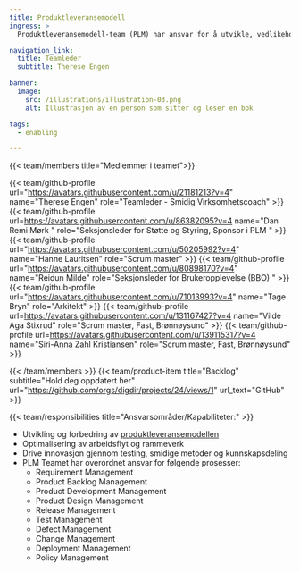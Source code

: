 ```yaml
---
title: Produktleveransemodell
ingress: >
  Produktleveransemodell-team (PLM) har ansvar for å utvikle, vedlikeholde og forbedre rammeverket og arbeidsflyten, også kalt "måten vi jobber på". Teamet analyserer og eksperimenterer kontinuerlig for å forbedre hastighet, kvalitet og ressursbruk. Vi samarbeider tett med spesialister innen design, arkitektur, ledelse og drift i Digdir/BOD. Teamet har et sterkt fokus på kontinuerlig læring, smidige metoder og kunnskapsdeling for å forbedre prosesser og sikre høy effektivitet og bærekraft. Åpenhet og eksperimentering står sentralt i vårt arbeid.

navigation_link:
  title: Teamleder
  subtitle: Therese Engen

banner:
  image:
    src: /illustrations/illustration-03.png
    alt: Illustrasjon av en person som sitter og leser en bok

tags:
  - enabling

---
```


{{< team/members title="Medlemmer i teamet">}}

{{< team/github-profile url="https://avatars.githubusercontent.com/u/21181213?v=4" name="Therese Engen" role="Teamleder - Smidig Virksomhetscoach" >}}
{{< team/github-profile url=https://avatars.githubusercontent.com/u/86382095?v=4 name="Dan Remi Mørk " role="Seksjonsleder for Støtte og Styring, Sponsor i PLM " >}}
{{< team/github-profile url="https://avatars.githubusercontent.com/u/50205992?v=4" name="Hanne Lauritsen" role="Scrum master" >}}
{{< team/github-profile url="https://avatars.githubusercontent.com/u/80898170?v=4" name="Reidun Milde" role="Seksjonsleder for Brukeropplevelse (BBO) " >}}
{{< team/github-profile url="https://avatars.githubusercontent.com/u/71013993?v=4" name="Tage Bryn" role="Arkitekt" >}}
{{< team/github-profile url=https://avatars.githubusercontent.com/u/131167427?v=4 name="Vilde Aga Stixrud" role="Scrum master, Fast, Brønnøysund" >}}
{{< team/github-profile url=https://avatars.githubusercontent.com/u/139115317?v=4 name="Siri-Anna Zahl Kristiansen" role="Scrum master, Fast, Brønnøysund" >}}





{{< /team/members >}}
{{< team/product-item title="Backlog" subtitle="Hold deg oppdatert her" url="https://github.com/orgs/digdir/projects/24/views/1" url_text="GitHub" >}}

{{< team/responsibilities title="Ansvarsområder/Kapabiliteter:" >}}

* Utvikling og forbedring av [produktleveransemodellen](/produktleveransemodell)
* Optimalisering av arbeidsflyt og rammeverk
* Drive innovasjon gjennom testing, smidige metoder og kunnskapsdeling
* PLM Teamet har overordnet ansvar for følgende prosesser:
    - Requirement Management
    - Product Backlog Management
    - Product Development Management
    - Product Design Management
    - Release Management
    - Test Management
    - Defect Management 
    - Change Management
    - Deployment Management
    - Policy Management



